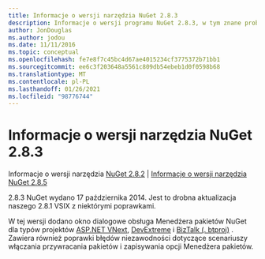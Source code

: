 ```yaml
---
title: Informacje o wersji narzędzia NuGet 2.8.3
description: Informacje o wersji programu NuGet 2.8.3, w tym znane problemy, poprawki błędów, dodane funkcje i DCR.
author: JonDouglas
ms.author: jodou
ms.date: 11/11/2016
ms.topic: conceptual
ms.openlocfilehash: fe7e8f7c45bc4d67ae4015234cf3775372b71bb1
ms.sourcegitcommit: ee6c3f203648a5561c809db54ebeb1d0f0598b68
ms.translationtype: MT
ms.contentlocale: pl-PL
ms.lasthandoff: 01/26/2021
ms.locfileid: "98776744"
---
```

# <a name="nuget-283-release-notes"></a>Informacje o wersji narzędzia NuGet 2.8.3

Informacje o wersji narzędzia [NuGet 2.8.2](../release-notes/nuget-2.8.2.md)  |  [Informacje o wersji narzędzia NuGet 2.8.5](../release-notes/nuget-2.8.5.md)

2.8.3 NuGet wydano 17 października 2014. Jest to drobna aktualizacja naszego 2.8.1 VSIX z niektórymi poprawkami.

W tej wersji dodano okno dialogowe obsługa Menedżera pakietów NuGet dla typów projektów [ASP.NET VNext](http://www.asp.net/vnext), [DevExtreme](http://js.devexpress.com/) i [BizTalk (. btproj)](/biztalk/core/developing-biztalk-server-applications) . Zawiera również poprawki błędów niezawodności dotyczące scenariuszy włączania przywracania pakietów i zapisywania opcji Menedżera pakietów.

